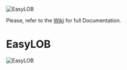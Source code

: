 ![EasyLOB](https://github.com/EasyLOB/EasyLOB-1/wiki/Media/EasyLOB.Blue.512.121.png)

Please, refer to the [Wiki](https://github.com/EasyLOB/EasyLOB-2/wiki) for full Documentation.

# EasyLOB

![EasyLOB](https://github.com/EasyLOB/EasyLOB-2/wiki/Media/Solution.EasyLOB.png)
